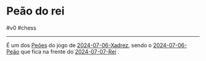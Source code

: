 # Peão do rei 
#v0 #chess 

---
É um dos [Peões](_insight/Peões.md) do jogo de [2024-07-06-Xadrez](api/2024/07/2024-07-06-Xadrez.md), sendo o [2024-07-06-Peão](_insight/2024-07-06-Peão.md) que fica na frente do [2024-07-07-Rei](_insight/2024-07-07-Rei.md) .